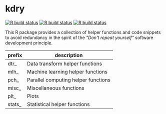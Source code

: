 # kdry

<!-- badges: start -->
[![R build status](https://github.com/kapsner/kdry/workflows/R%20CMD%20Check%20via%20{tic}/badge.svg)](https://github.com/kapsner/kdry/actions)
[![R build status](https://github.com/kapsner/kdry/workflows/lint/badge.svg)](https://github.com/kapsner/kdry/actions)
[![R build status](https://github.com/kapsner/kdry/workflows/test-coverage/badge.svg)](https://github.com/kapsner/kdry/actions)
<!-- badges: end -->

This R package provides a collection of helper functions and code snippets to avoid redundancy in the spirit of the *"Don't repeat yourself"* software development principle.


| prefix | description |
| ------ | ----------- |
| dtr_   | Data transform helper functions |
| mlh_   | Machine learning helper functions |
| pch_   | Parallel computing helper functions |
| misc_  | Miscellaneous functions |
| plt_   | Plots|
| stats_ | Statistical helper functions |
